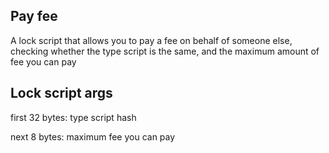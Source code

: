 ## Pay fee
A lock script that allows you to pay a fee on behalf of someone else, checking whether the type script is the same, and the maximum amount of fee you can pay

## Lock script args
first 32 bytes: type script hash

next 8 bytes: maximum fee you can pay
